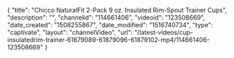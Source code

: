 {
    "title": "Chicco NaturalFit 2-Pack 9 oz. Insulated Rim-Spout Trainer Cups",
    "description": "",
    "channelid": "114661406",
    "videoid": "123508669",
    "date_created": "1508255867",
    "date_modified": "1516740734",
    "type": "captivate",
    "layout": "channelVideo",
    "url": "\/latest-videos\/cup-insulatedrim-trainer-61879089-61879096-61879102-mp4\/114661406-123508669"
}